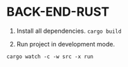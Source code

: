 # BACK-END-RUST

1. Install all dependencies.
`
    cargo build
`

2. Run project in development mode.

`
    cargo watch -c -w src -x run
`